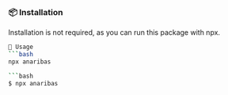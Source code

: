 ### 📦 Installation

Installation is not required, as you can run this package with npx.

```bash
🥑 Usage
```bash
npx anaribas

```bash
$ npx anaribas
```




